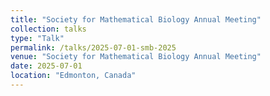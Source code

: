 ```yaml
---
title: "Society for Mathematical Biology Annual Meeting"
collection: talks
type: "Talk"
permalink: /talks/2025-07-01-smb-2025
venue: "Society for Mathematical Biology Annual Meeting"
date: 2025-07-01
location: "Edmonton, Canada"
---
```

